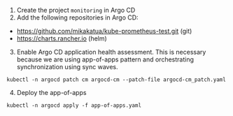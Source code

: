1. Create the project `monitoring` in Argo CD
2. Add the following repositories in Argo CD:
  - https://github.com/mikakatua/kube-prometheus-test.git (git)
  - https://charts.rancher.io (helm)
3. Enable Argo CD application health assessment. This is necessary because we are using app-of-apps pattern and orchestrating synchronization using sync waves. 
```
kubectl -n argocd patch cm argocd-cm --patch-file argocd-cm_patch.yaml
```
4. Deploy the app-of-apps 
```
kubectl -n argocd apply -f app-of-apps.yaml
```
